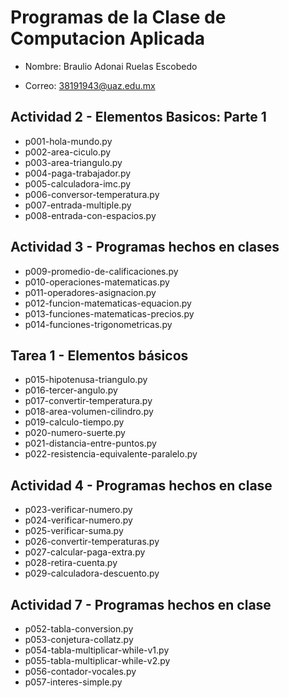 # Programas de la Clase de Computacion Aplicada

- Nombre: Braulio Adonai Ruelas Escobedo 

- Correo: 38191943@uaz.edu.mx

## Actividad 2 - Elementos Basicos: Parte 1
- p001-hola-mundo.py
- p002-area-ciculo.py
- p003-area-triangulo.py
- p004-paga-trabajador.py
- p005-calculadora-imc.py
- p006-conversor-temperatura.py
- p007-entrada-multiple.py
- p008-entrada-con-espacios.py

## Actividad 3 - Programas hechos en clases
- p009-promedio-de-calificaciones.py
- p010-operaciones-matematicas.py
- p011-operadores-asignacion.py
- p012-funcion-matematicas-equacion.py
- p013-funciones-matematicas-precios.py
- p014-funciones-trigonometricas.py

## Tarea 1 - Elementos básicos
- p015-hipotenusa-triangulo.py
- p016-tercer-angulo.py
- p017-convertir-temperatura.py
- p018-area-volumen-cilindro.py
- p019-calculo-tiempo.py
- p020-numero-suerte.py
- p021-distancia-entre-puntos.py
- p022-resistencia-equivalente-paralelo.py

## Actividad 4 - Programas hechos en clase
- p023-verificar-numero.py
- p024-verificar-numero.py
- p025-verificar-suma.py
- p026-convertir-temperaturas.py
- p027-calcular-paga-extra.py
- p028-retira-cuenta.py
- p029-calculadora-descuento.py

## Actividad 7 - Programas hechos en clase
- p052-tabla-conversion.py
- p053-conjetura-collatz.py
- p054-tabla-multiplicar-while-v1.py
- p055-tabla-multiplicar-while-v2.py
- p056-contador-vocales.py
- p057-interes-simple.py



